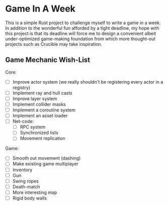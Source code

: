 # Game In A Week

This is a simple Rust project to challenge myself to write a game in a week. In addition to the wonderful fun afforded by a tight deadline, my hope with this project is that its deadline will force me to design a convenient albeit under-optimized game-making foundation from which more thought-out projects such as Crucible may take inspiration.

## Game Mechanic Wish-List

Core:

- [ ] Improve actor system (we really shouldn't be registering every actor in a registry)
- [ ] Implement ray and hull casts
- [ ] Improve layer system
- [ ] Implement collider masks
- [ ] Implement a coroutine system
- [ ] Implement an asset loader
- [ ] Net-code:
  - [ ] RPC system
  - [ ] Synchronized lists
  - [ ] Movement replication

Game:

- [ ] Smooth out movement (dashing)
- [ ] Make existing game multiplayer
- [ ] Inventory
- [ ] Gun
- [ ] Swing ropes
- [ ] Death-match
- [ ] More interesting map
- [ ] Rigid body walls
